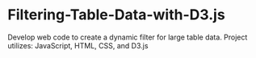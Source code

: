 # Filtering-Table-Data-with-D3.js
Develop web code to create a dynamic filter for large table data.  Project utilizes: JavaScript, HTML, CSS, and D3.js
